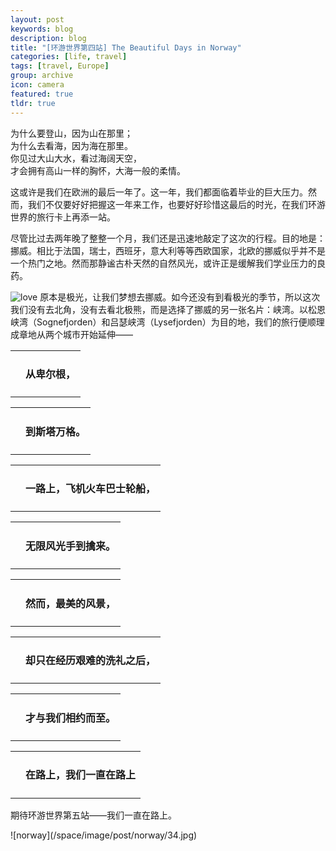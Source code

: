 ```yaml
---
layout: post
keywords: blog
description: blog
title: "[环游世界第四站] The Beautiful Days in Norway"
categories: [life, travel]
tags: [travel, Europe]
group: archive
icon: camera
featured: true
tldr: true
---
```



<script type="text/javascript">

function openclosediv(target){
	target1 = $("#"+target+"_content")[0]
	target3 = $("#"+target+"_up")[0]
	target2 = $("#"+target+"_down")[0]

	if(target1.style.display=="block"){
		target1.style.display="none"
		target2.style.display="block"
		target3.style.display="none"

	}else{
		target1.style.display="block"
		target2.style.display="none"
		target3.style.display="block"

	}
}

</script>

<div class="highlight"><pre>
为什么要登山，因为山在那里；
为什么去看海，因为海在那里。
你见过大山大水，看过海阔天空，
才会拥有高山一样的胸怀，大海一般的柔情。
</pre></div>


这或许是我们在欧洲的最后一年了。这一年，我们都面临着毕业的巨大压力。然而，我们不仅要好好把握这一年来工作，也要好好珍惜这最后的时光，在我们环游世界的旅行卡上再添一站。

尽管比过去两年晚了整整一个月，我们还是迅速地敲定了这次的行程。目的地是：挪威。相比于法国，瑞士，西班牙，意大利等等西欧国家，北欧的挪威似乎并不是一个热门之地。然而那静谧古朴天然的自然风光，或许正是缓解我们学业压力的良药。

![love](/space/image/post/140830-norway1.jpg)
原本是极光，让我们梦想去挪威。如今还没有到看极光的季节，所以这次我们没有去北角，没有去看北极熊，而是选择了挪威的另一张名片：峡湾。以松恩峡湾（Sognefjorden）和吕瑟峡湾（Lysefjorden）为目的地，我们的旅行便顺理成章地从两个城市开始延伸——


<div id="div_p1" onclick="openclosediv('div_p1')">
	<table ><tr><td style="border:0px solid #ddd;">
	<i id="div_p1_down" style="display:block;" class="fa fa-hand-o-down fa-fw"></i> 
	<i id="div_p1_up" style="display:none;" class="fa fa-hand-o-up fa-fw"></i></td>
	<td style="border:0px solid #ddd;"><h4>从卑尔根，</h4></td></tr></table>
</div>

<div id="div_p1_content" style="display:none;">
<p>从海格于松机场出来，直接坐大巴去了卑尔根。依山傍水的卑尔根是挪威最美丽的城市，是著名的“挪威缩影”的终点，也是我们第一条峡湾旅行线的起点。一下车，迎接我们的是肆意的灿烂阳光。这非常难得，因为卑尔根一年有四分之三的时间在下雨，本是个名副其实的“雨城”。</p>

<p>无论是自然还是人文，这座世界遗产之城都独具魅力。一节小小的像火车车厢的小吊车，带我们爬上320米的弗洛扬山（Fløyen），并向我们展现这座古老城市最美的一面。她像是一个上帝的宠儿，无论外面的世界有多么喧嚣，只是安然地躺在山水的怀抱之中，独享属于自己的祥和。</p>

![norway](/space/image/post/norway/2.jpg)

<p>山脚下的布吕根（Bryggen），则是城中最古老和最具风情之所在。这些古老的木屋见证了一千年前挪威人与德国人鳕鱼交易的开始，千年来历经风霜和火灾，却在卑尔根人的保护下留存至今。它们是珍贵的世界遗产，也是卑尔根人的骄傲。</p>

![norway](/space/image/post/norway/3.jpg)
</div>

<div id="div_p2" onclick="openclosediv('div_p2')">
	<table ><tr><td style="border:0px solid #ddd;">
	<i id="div_p2_down" style="display:block;" class="fa fa-hand-o-down fa-fw"></i> 
	<i id="div_p2_up" style="display:none;" class="fa fa-hand-o-up fa-fw"></i></td>
	<td style="border:0px solid #ddd;"><h4>到斯塔万格。</h4></td></tr></table>
</div>

<div id="div_p2_content" style="display:none;">

<p>斯塔万格是我们第二条旅行线路（吕瑟峡湾）的起点。作为挪威第四大城市，斯塔万格和卑尔根的城市风格很不相同。尽管很早就有人居住，斯塔万格的崛起却是因为几十年前开始开发的北海石油，是挪威的“油都”。这里有很多大型外国石油分公司，有重要国际军事设施。</p>

<p>但是你若认为这样一个“油都”应该是一个极其隆隆人声嘈杂的冷冰冰的工业城市，你就错了。或许，挪威的静谧是深入骨髓的。</p>

![norway](/space/image/post/norway/4.jpg)

<p>无论是在整洁雅致的巷弄，还是在精巧袖珍的街心公园，或是在船舶云集的港口，你都能感觉到这个城市的呼吸，恬静而轻盈。</p>

![norway](/space/image/post/norway/5.jpg)
</div>


<div id="div_p3" onclick="openclosediv('div_p3')">
	<table ><tr><td style="border:0px solid #ddd;">
	<i id="div_p3_down" style="display:block;" class="fa fa-hand-o-down fa-fw"></i> 
	<i id="div_p3_up" style="display:none;" class="fa fa-hand-o-up fa-fw"></i></td>
	<td style="border:0px solid #ddd;"><h4>一路上，飞机火车巴士轮船，</h4></td></tr></table>
</div>

<div id="div_p3_content" style="display:none;">


<p>这一路，我们一直在不同的现代交通工具之间切换，其中最主要的是轮渡。从飞机上俯瞰挪威的国土，用老公的话来说：“支离破碎”。这样支离破碎的国土，没有船是不行的。从卑尔根到斯塔万格，坐大巴（中间大巴上两次轮渡，过三次海底隧道）大概6个小时，坐火车却不得不要绕远道走16个小时。不过，对水陆的依赖也造就了挪威的造船业。</p>
<p>坐在这样一艘甲板宽阔、设施齐备的轮船上，迎面悠然开来一辆双胞胎姐妹。</p>
<p>![norway](/space/image/post/norway/6.jpg)</p>
<p>我们所乘坐的巴士和我们一起，载着船去往对岸。</p>
<p>![norway](/space/image/post/norway/7.jpg)</p>



</div>


<div id="div_p4" onclick="openclosediv('div_p4')">
	<table ><tr><td style="border:0px solid #ddd;">
	<i id="div_p4_down" style="display:block;" class="fa fa-hand-o-down fa-fw"></i> 
	<i id="div_p4_up" style="display:none;" class="fa fa-hand-o-up fa-fw"></i></td>
	<td style="border:0px solid #ddd;"><h4>无限风光手到擒来。</h4></td></tr></table>
</div>

<div id="div_p4_content" style="display:none;">

<p>坐在车上，我家的摄影师几乎没有一刻是消停的。他还时常得意地把他的相机伸到我眼前，“看，随手拍。”他说，不用讲究构图、取景，举起相机，随手按一下快门——就会很漂亮。不禁感概：大自然是最棒的模特。机身下，车窗外，船舷边，视线所及，沿路风光，处处成景。</p>
<p>清晨，北纬六十度的八月，略寒。车窗外，视线平行处，一层轻盈的薄纱覆盖着山谷。尽管人在车里，却似乎能闻到车窗外大自然最新鲜的味道。</p>
<p>![norway](/space/image/post/norway/8.jpg)</p>
<p>小小的高山火车，载着无数游客感受“挪威缩影”；却不知，他们在我们眼里，也是万绿丛中一点红的风景。</p>
<p>![norway](/space/image/post/norway/9.jpg)</p>
<p>天与海，</p>
<p>![norway](/space/image/post/norway/10.jpg)</p>
<p>山与水，</p>
<p>![norway](/space/image/post/norway/11.jpg)</p>
<p>草地与民居，</p>
<p>![norway](/space/image/post/norway/12.jpg)</p>
<p>
</p><p>最简单的搭配，却是双眼的饕餮大餐。</p>



</div>


<div id="div_p5" onclick="openclosediv('div_p5')">
	<table ><tr><td style="border:0px solid #ddd;">
	<i id="div_p5_down" style="display:block;" class="fa fa-hand-o-down fa-fw"></i> 
	<i id="div_p5_up" style="display:none;" class="fa fa-hand-o-up fa-fw"></i></td>
	<td style="border:0px solid #ddd;"><h4>然而，最美的风景，</h4></td></tr></table>
</div>

<div id="div_p5_content" style="display:none;">


<p>世界峡湾看欧洲，欧洲峡湾看挪威。这是旅行时，老公挂在嘴上的一句话，也是我们这次来挪威的目的。</p>
<p>纳柔依峡湾是松恩峡湾的分支，亦被列为世界遗产，可能是最著名的峡湾，也是“挪威缩影”重要的一段。观光船从Flåm驶向Gudvangen，花了大约两个小时。纳柔依峡湾最窄的地方不到300米，而两侧的山峰却高达1400米。这里位于纳柔依世界遗产遗址的中央，每年都会因雪崩和滑坡事件封路。自古以来，人们在 这样困难的环境里农耕渔猎，这种人文景观使得这片自然景观别具特色。尽管临诸多困难，但为了保留这些文化风貌，人们依然在这些地方繁衍生息。</p>
<p>![norway](/space/image/post/norway/13.jpg)</p>
<p>坐上船的时候是下午6点，天气不是很好，风很大。可是这一点都不影响对美景的享受。在两岸高山脚下绿水怀抱中穿梭，格外静谧。</p>
<p>![norway](/space/image/post/norway/14.jpg)</p><p>
![norway](/space/image/post/norway/15.jpg)</p><p>
![norway](/space/image/post/norway/16.jpg)</p><p>
![norway](/space/image/post/norway/17.jpg)</p>
<p> 吕瑟峡湾则是此次挪威行我最爱的风景。吕瑟峡湾有张著名的挪威名片：布道石（Preikestolen）。CNN曾经评出全球50处最壮丽的自然景观，布道石名列首位。</p>
<p>有些地方，走过也许就忘了；有些地方，走过它会刻在你脑子里，在脑子里发酵、酝酿，变得越来越美。布道石和布道石脚下的吕瑟峡湾，就是这样的地方。</p>
<p>这块直插峡湾的悬崖断壁，垂直落差604米，被认为是只属于勇敢者的风景。我们去的时候，天快要开始下雨，地势高且开阔的布道石上的风特别大，让人几乎无法站稳。这让站在悬崖边缘看风景变得更有挑战。</p>
<p>![norway](/space/image/post/norway/18.jpg)</p>
<p>我们牵着手，一步一步小心翼翼地挪到了悬崖边，坐下，把脚伸出悬崖。这件事情，做的时候我并不知道害怕——也许是因为牵着老公的手。现在回想起来，当时还真挺不要命的～</p>
<p>![norway](/space/image/post/norway/19.jpg)</p>
<p>![norway](/space/image/post/norway/20.jpg)</p>
<p>然而，站在布道石上俯瞰吕瑟峡湾，怎一个壮丽了得。两岸的山峦连绵起伏，脚下的峡谷蜿蜒曲折。这样的画卷或许是让人忘记害怕的另一个原因。我只觉得我愿意就这样一直一直看着，看着，怎么都不倦。</p>
<p>![norway](/space/image/post/norway/21.jpg)</p><p>
![norway](/space/image/post/norway/22.jpg)</p>


</div>


<div id="div_p6" onclick="openclosediv('div_p6')">
	<table ><tr><td style="border:0px solid #ddd;">
	<i id="div_p6_down" style="display:block;" class="fa fa-hand-o-down fa-fw"></i> 
	<i id="div_p6_up" style="display:none;" class="fa fa-hand-o-up fa-fw"></i></td>
	<td style="border:0px solid #ddd;"><h4>却只在经历艰难的洗礼之后，</h4></td></tr></table>
</div>

<div id="div_p6_content" style="display:none;">


<p>这次的旅行，可能是最累的一次，因为五天的行程里，有一天是徒步，还有一天是爬山。</p>
<p>我们从卑尔根坐火车到Myrdal，然后从Myrdal徒步到Flåm。两地水平距离21公里，垂直高差860米。徒步的前一段都是陡坡，转折的山路从上面看起来如同倾泻而下的瀑布。地处山谷，放眼四周，不加雕饰的山峦层层叠叠，古朴壮丽。山顶的白雪还隐隐可见，雪水融化，形成随处可见的大小瀑布，欢快地倾泻而下；穿过石缝、丛林，在山下汇成小溪；溪水不遗余力地撞击着拦路的怪石，溅起巨大的水花，喊着号子奔腾向远方。空山不见人，可是水语竟是如此地悦耳动听。</p>
<p>![norway](/space/image/post/norway/23.jpg)</p>
<p>![norway](/space/image/post/norway/24.jpg)</p>
<p>![norway](/space/image/post/norway/25.jpg)</p>
<p>就这样欢天喜地唱唱跳跳地连续走了大概两个个小时后，慢慢的我就开始累了，也不唱歌了，也不照相了，也顾不上看风景了，只是一路找木棍当登山杖。找到一支木棍之后，我又活跃了一阵子，还一边走一边跟老公炫耀：看，我现在跟得上你了，三条腿总能跑得过你两条腿。老公就嘲笑我，叫我“拐子李”。可是没过一会，我又蔫了，于是老公给我找来更结实的木棍，三条腿换成了四条腿。</p>
<p>![norway](/space/image/post/norway/26.jpg)</p>
<p>即使是这样，在离终点大概3公里的地方，一幅美丽的风景还是成功地抓住了已经精疲力尽的我的眼睛。这一路走来，风光都是原始而粗犷的，而这里的地势却罕见地平缓，所以清澈的溪水在这里放慢了脚步，形成一汪小小的湖泊。挪威人也绝不会放弃这宝贵的小块平地，在草地上建起几座挪威特色的小木屋。于是，蓝天白云，青山瀑布，绿草红房，溪水怪石，相映成画，浑然天成。</p>
<p>![norway](/space/image/post/norway/27.jpg)</p>
<p>6个半小时后，我们终于还是在最后一班纳柔依峡湾的观光游轮出发之前，到达了我们的这次徒步的终点Flåm。21公里，对专业徒步者来说可能是小菜一碟，对我来说却是极限了，尽管我是零负重（行李老公一个人背了）。然而，这却是一段非常特别和难忘的经历。</p>

<p>相比于6个半小时21公里的徒步，一天后去布道石往返8公里的登山，就小巫见大巫了。</p>
<p>吕瑟峡湾是真美啊，难得可贵的是这么美的地方并没有被过度旅游开发（好吧挪威不差钱）。没有门票，沿路没有餐厅，甚至没有厕所。我们的船票上写着：请自行准备水和食物。除了实在无法通行的地方会架一座小小的木板桥，和非常危险的地方会拉一小段铁索之外：路=怪石堆，没有台阶，没有扶手。这样的山路并不好走，很多时候要手脚并用。我们沿路却看到了不少小孩子，也很勇敢地坚持往前走。有些大石头很高，快到他们的腰了，他们就用手向上爬，实在爬不上去爸爸们才会把他们抱上去。孩子，就要这么养。</p>
<p>![norway](/space/image/post/norway/28.jpg)</p>
<p>这块三四米高的大石头横亘在通往布道石的必经之路上，几乎找不到着脚点。回来的路上差点摔了一跤。</p>
<p>![norway](/space/image/post/norway/29.jpg)</p>

<p> 后来我想，这段山路没有修“路”，一来是难度大，二来是对天然的尊重，三来，或许这种不规则的石头路走起来反而没有台阶走得累，因为人的精力会转移并集中到寻找合适的石头和方向上去，而不是像走台阶那样的机械重复。这一段石头路，走得膝盖极累，但是我却非常喜欢，因为生趣盎然。</p>
<p>![norway](/space/image/post/norway/30.jpg)</p>



</div>


<div id="div_p7" onclick="openclosediv('div_p7')">
	<table ><tr><td style="border:0px solid #ddd;">
	<i id="div_p7_down" style="display:block;" class="fa fa-hand-o-down fa-fw"></i> 
	<i id="div_p7_up" style="display:none;" class="fa fa-hand-o-up fa-fw"></i></td>
	<td style="border:0px solid #ddd;"><h4>才与我们相约而至。</h4></td></tr></table>
</div>

<div id="div_p7_content" style="display:none;">


<p>6个半小时的徒步后，我们到了Flåm，坐了两个小时的游轮，穿越著名的那柔依峡湾；2个小时的乱石路，爬上布道石，最美的吕瑟峡湾竞收眼底。在那柔依峡湾里穿行，感受到的是群山环绕绿水荡漾的静谧和秀丽；在布道石上俯瞰吕瑟峡湾，却是一览众山小的豪迈和壮阔。</p>
<p>![norway](/space/image/post/norway/31.jpg)</p>
<p>![norway](/space/image/post/norway/32.jpg)</p>
<p>这样美丽的大山大水，再辛苦我们都甘之如饴。</p>
<p>![norway](/space/image/post/norway/33.jpg)</p>

</div>


<div id="div_p8" onclick="openclosediv('div_p8')">
	<table ><tr><td style="border:0px solid #ddd;">
	<i id="div_p8_down" style="display:block;" class="fa fa-hand-o-down fa-fw"></i> 
	<i id="div_p8_up" style="display:none;" class="fa fa-hand-o-up fa-fw"></i></td>
	<td style="border:0px solid #ddd;"><h4>在路上，我们一直在路上</h4></td></tr></table>
</div>

<div id="div_p8_content" style="display:none;">


<p>明信片寄到得很快。这篇游记还没完成，明信片已经放在手边了。明信片的内容是老公写的，很适合写在最后：<p>
	<div class="highlight"><pre>
<p>“完美的挪威之行到了最后一天，略有不舍。波澜壮阔的峡湾，危耸屹立的巨石，清幽静谧的峡谷，原生态的农场，无不让我们流连。但时间有限。希望我们在以后的生活中能够始终保持这份对自然的向往。”</p>
</pre></div>

</div>


<p>期待环游世界第五站——我们一直在路上。</p>
![norway](/space/image/post/norway/34.jpg)
